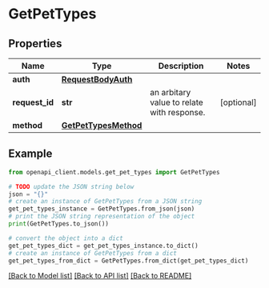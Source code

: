 # GetPetTypes


## Properties

Name | Type | Description | Notes
------------ | ------------- | ------------- | -------------
**auth** | [**RequestBodyAuth**](RequestBodyAuth.md) |  | 
**request_id** | **str** | an arbitary value to relate with response. | [optional] 
**method** | [**GetPetTypesMethod**](GetPetTypesMethod.md) |  | 

## Example

```python
from openapi_client.models.get_pet_types import GetPetTypes

# TODO update the JSON string below
json = "{}"
# create an instance of GetPetTypes from a JSON string
get_pet_types_instance = GetPetTypes.from_json(json)
# print the JSON string representation of the object
print(GetPetTypes.to_json())

# convert the object into a dict
get_pet_types_dict = get_pet_types_instance.to_dict()
# create an instance of GetPetTypes from a dict
get_pet_types_from_dict = GetPetTypes.from_dict(get_pet_types_dict)
```
[[Back to Model list]](../README.md#documentation-for-models) [[Back to API list]](../README.md#documentation-for-api-endpoints) [[Back to README]](../README.md)


